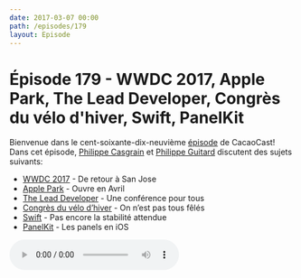 ```yaml
---
date: 2017-03-07 00:00
path: /episodes/179
layout: Episode
---
```

# Épisode 179 - WWDC 2017, Apple Park, The Lead Developer, Congrès du vélo d'hiver, Swift, PanelKit
<p>Bienvenue dans le cent-soixante-dix-neuvième <a href="https://cacaocast.com/media/cacaocast_179.mp3" title="CacaoCast Episode 179">épisode</a> de CacaoCast! Dans cet épisode, <a href="http://www.twitter.com/philippec" title="Philippe Casgrain sur Twitter">Philippe Casgrain</a> et <a href="http://www.twitter.com/philippeguitard" title="Philippe Guitard sur Twitter">Philippe Guitard</a> discutent des sujets suivants:</p>
<ul><li><a href="https://developer.apple.com/wwdc/" title="WWDC 2017">WWDC 2017</a> - De retour à San Jose</li>
<li><a href="http://www.apple.com/newsroom/2017/02/apple-park-opens-to-employees-in-april.html" title="Apple Park">Apple Park</a> - Ouvre en Avril</li>
<li><a href="http://theleaddeveloper-ny.com" title="The Lead Developer">The Lead Developer</a> - Une conférence pour tous</li>
<li><a href="http://wintercyclingcongressmtl.org" title="Congrès du vélo d’hiver">Congrès du vélo d’hiver</a> - On n’est pas tous fêlés</li>
<li><a href="https://lists.swift.org/pipermail/swift-evolution/Week-of-Mon-20170213/032116.html" title="Swift">Swift</a> - Pas encore la stabilité attendue</li>
<li><a href="https://github.com/louisdh/panelkit" title="PanelKit">PanelKit</a> - Les panels en iOS</li>
</ul>
<p><audio controls><source src="https://cacaocast.com/media/cacaocast_179.mp3" type="audio/mpeg"><source src="https://cacaocast.com/media/cacaocast_179.mp3" type="audio/mp4">Votre navigateur ne supporte pas l'élément audio / Your browser does not support the audio element.</audio></p>

